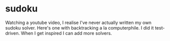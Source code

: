 sudoku
======

Watching a youtube video, I realise I've never actually written my own sudoku solver. 
Here's one with backtracking a la computerphile. I did it test-driven. When I get inspired I can add more solvers.
